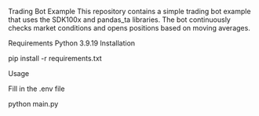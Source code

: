 Trading Bot Example
This repository contains a simple trading bot example that uses the SDK100x and pandas_ta libraries. The bot continuously checks market conditions and opens positions based on moving averages.

Requirements
Python 3.9.19
Installation

pip install -r requirements.txt

Usage

Fill in the .env file

python main.py